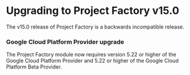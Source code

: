 # Upgrading to Project Factory v15.0

The v15.0 release of Project Factory is a backwards incompatible release.

### Google Cloud Platform Provider upgrade

The Project Factory module now requires version 5.22 or higher of the Google Cloud Platform Provider and 5.22 or higher of
the Google Cloud Platform Beta Provider.
